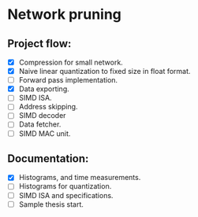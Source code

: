# Network pruning

## Project flow:

- [X] Compression for small network.
- [X] Naive linear quantization to fixed size in float format.
- [ ] Forward pass implementation.
- [X] Data exporting.
- [ ] SIMD ISA.
- [ ] Address skipping.
- [ ] SIMD decoder
- [ ] Data fetcher.
- [ ] SIMD MAC unit.

## Documentation:
- [X] Histograms, and time measurements.
- [ ] Histograms for quantization.
- [ ] SIMD ISA and specifications.
- [ ] Sample thesis start.
